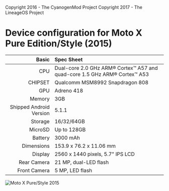Copyright 2016 - The CyanogenMod Project
Copyright 2017 - The LineageOS Project

Device configuration for Moto X Pure Edition/Style (2015)
=====================================

Basic   | Spec Sheet
-------:|:-------------------------
CPU     | Dual-core 2.0 GHz ARM® Cortex™ A57 and quad-core 1.5 GHz ARM® Cortex™ A53
CHIPSET | Qualcomm MSM8992 Snapdragon 808
GPU     | Adreno 418
Memory  | 3GB
Shipped Android Version | 5.1.1
Storage | 16/32/64GB
MicroSD | Up to 128GB
Battery | 3000 mAh
Dimensions | 153.9 x 76.2 x 11.06 mm
Display | 2560 x 1440 pixels, 5.7" IPS LCD
Rear Camera  | 21 MP, dual-LED flash
Front Camera | 5 MP, LED flash

![Moto X Pure/Style 2015](http://cdn2.gsmarena.com/vv/pics/motorola/moto-x-style-1.jpg "Moto X Pure/Style 2015")
